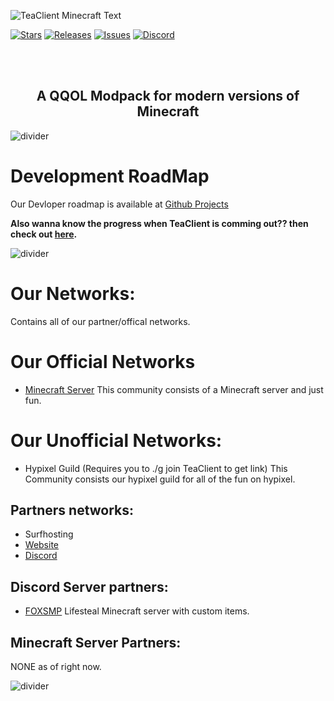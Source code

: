 
![TeaClient Minecraft Text](https://raw.githubusercontent.com/TeaclientMinecraft/.github/main/assets/minecraft_title.png)

<p align="center">
<!-- Issues, Stars, Releases & Discord -->

[![Stars](https://img.shields.io/github/stars/teaclientmc?style=for-the-badge&logo=starship&color=7d1fdb&logoColor=D9E0EE&labelColor=302D41)][client]
[![Releases](https://img.shields.io/github/release/teaclientmc/client.svg?style=for-the-badge&logo=github&color=7d1fdb&logoColor=D9E0EE&labelColor=302D41)][releases]
[![Issues](https://img.shields.io/github/issues/teaclientmc/client?style=for-the-badge&logo=gitbook&color=7d1fdb&logoColor=D9E0EE&labelColor=302D41)][issues]
[![Discord](https://img.shields.io/discord/1063834911833854012?style=for-the-badge&logo=discord&color=7d1fdb&logoColor=D9E0EE&labelColor=302D41)][discord]


[discord]: https://teaclient.net/discord
[issues]: https://github.com/teaclientmc/client/issues
[releases]: https://github.com/teaclientmc/client/releases/latest
[client]: https://github.com/teaclient/client

</p>
<br><br>
<!-- What is TeaClient? -->
<h2 align="center">A QQOL Modpack for modern versions of Minecraft</h2>


<!-- ![divider](https://raw.githubusercontent.com/TeaclientMinecraft/.github/main/assets/dividers.png)


![divider](https://raw.githubusercontent.com/TeaclientMinecraft/.github/main/assets/dividers.png)


![divider](https://raw.githubusercontent.com/TeaclientMinecraft/.github/main/assets/dividers.png) -->


![divider](https://raw.githubusercontent.com/TeaclientMinecraft/.github/main/assets/dividers.png)
# Development RoadMap

Our Devloper roadmap is available at [Github Projects](https://teaclient.net/roadmap)

**Also wanna know the progress when TeaClient is comming out?? then check out [here](https://github.com/orgs/TeaClientMC/discussions/2).**


![divider](https://raw.githubusercontent.com/TeaclientMinecraft/.github/main/assets/dividers.png)

# Our Networks: 
Contains all of our partner/offical networks.

# Our Official Networks


- [Minecraft Server](https://discord.gg/NVQ3FAfsWw) This community consists of a Minecraft server and just fun.

# Our Unofficial Networks: 
- Hypixel Guild (Requires you to ./g join TeaClient to get link) This Community consists our hypixel guild for all of the fun on hypixel.

## Partners networks:

- Surfhosting 
 - [Website](<https://surfhosting.co>)
 - [Discord](<https://discord.gg/surfhosting>)

## Discord Server partners:
- [FOXSMP](<https://discord.com/invite/SpAxNQWx>)  Lifesteal Minecraft server with custom items.

## Minecraft Server Partners:
NONE as of right now.


![divider](https://raw.githubusercontent.com/TeaclientMinecraft/.github/main/assets/dividers.png)

